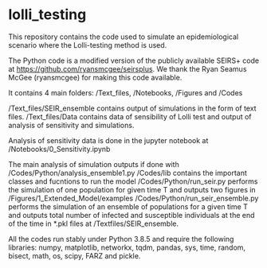# lolli_testing
This repository contains the code used to simulate an epidemiological scenario where the Lolli-testing method is used. 

The Python code is a modified version of the publicly available SEIRS+ code at https://github.com/ryansmcgee/seirsplus. We thank the Ryan Seamus McGee (ryansmcgee) for making this code available.

It contains 4 main folders: /Text_files, /Notebooks, /Figures and /Codes

/Text_files/SEIR_ensemble contains output of simulations in the form of text files. 
/Text_files/Data contains data of sensibility of Lolli test and output of analysis of sensitivity and simulations.

Analysis of sensitivity data is done in the jupyter notebook at /Notebooks/0_Sensitivity.ipynb

The main analysis of simulation outputs if done with /Codes/Python/analysis_ensemble1.py
/Codes/lib contains the important classes and fucntions to run the model
/Codes/Python/run_seir.py performs the simulation of one population for given time T and outputs two figures in /Figures/1_Extended_Model/examples
/Codes/Python/run_seir_ensemble.py performs the simulation of an ensemble of populations for a given time T and outputs total number of infected and susceptible individuals at the end of the time in *.pkl files at /Textfiles/SEIR_ensemble.

All the codes run stably under Python 3.8.5 and require the following libraries: numpy, matplotlib, networkx, tqdm, pandas, sys, time, random, bisect, math, os, scipy, FARZ and pickle.